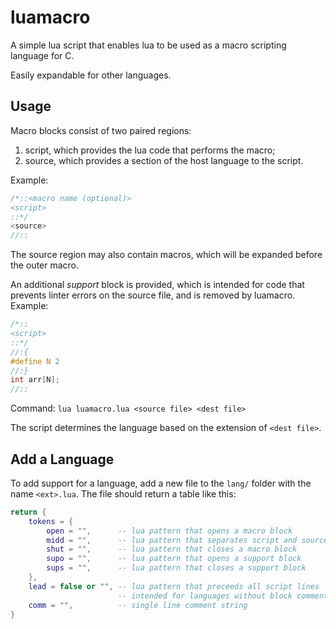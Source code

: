 # luamacro
A simple lua script that enables lua to be used as a macro scripting language
for C.

Easily expandable for other languages.

## Usage
Macro blocks consist of two paired regions:
1. script, which provides the lua code that performs the macro;
1. source, which provides a section of the host language to the script.

Example:
```c
/*::<macro name (optional)>
<script>
::*/
<source>
//::
```
The source region may also contain macros, which will be expanded before the
outer macro.

An additional *support* block is provided, which is intended for code that
prevents linter errors on the source file, and is removed by luamacro.
Example:
```c
/*::
<script>
::*/
//:{
#define N 2
//:}
int arr[N];
//::
```

Command: `lua luamacro.lua <source file> <dest file>`

The script determines the language based on the extension of `<dest file>`.

## Add a Language
To add support for a language, add a new file to the `lang/` folder with the
name `<ext>.lua`.
The file should return a table like this:
```lua
return {
    tokens = {
        open = "",      -- lua pattern that opens a macro block
        midd = "",      -- lua pattern that separates script and source regions
        shut = "",      -- lua pattern that closes a macro block
        supo = "",      -- lua pattern that opens a support block
        sups = "",      -- lua pattern that closes a support block
    },
    lead = false or "", -- lua pattern that preceeds all script lines
                        -- intended for languages without block comments
    comm = "",          -- single line comment string
}
```
